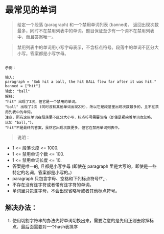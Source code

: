 # 最常见的单词

> 给定一个段落 (paragraph) 和一个禁用单词列表 (banned)。
> 返回出现次数最多，同时不在禁用列表中的单词。题目保证至少有一个词不在禁用列表中，而且答案唯一。

> 禁用列表中的单词用小写字母表示，不含标点符号。段落中的单词不区分大小写。答案都是小写字母。

```

示例：

输入:
paragraph = "Bob hit a ball, the hit BALL flew far after it was hit."
banned = ["hit"]
输出: "ball"
解释:
"hit" 出现了3次，但它是一个禁用的单词。
"ball" 出现了2次 (同时没有其他单词出现2次)，所以它是段落里出现次数最多的，且不在禁用列表中的单词。
注意，所有这些单词在段落里不区分大小写，标点符号需要忽略（即使是紧挨着单词也忽略， 比如 "ball,"），
"hit"不是最终的答案，虽然它出现次数更多，但它在禁用单词列表中。
```

> 说明：

- 1 <= 段落长度 <= 1000.
- 1 <= 禁用单词个数 <= 100.
- 1 <= 禁用单词长度 <= 10.
- 答案是唯一的, 且都是小写字母 (即使在 paragraph 里是大写的，即使是一些特定的名词，答案都是小写的。)
- paragraph 只包含字母、空格和下列标点符号!?',;.
- 不存在没有连字符或者带有连字符的单词。
- 单词里只包含字母，不会出现省略号或者其他标点符号。


## 解决办法：
1. 使用切割字符串的办法先将单词切换出来，需要注意的是先用正则去除掉标点，最后面需要对一个hash表排序
